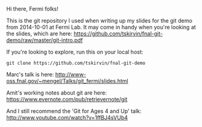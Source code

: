 Hi there, Fermi folks!  

This is the git repository I used when writing up my slides for the git
demo from 2014-10-01 at Fermi Lab.  It may come in handy when you're
looking at the slides, which are here: https://github.com/tskirvin/fnal-git-demo/raw/master/git-intro.pdf

If you're looking to explore, run this on your local host:

    git clone https://github.com/tskirvin/fnal-git-demo

Marc's talk is here: http://www-oss.fnal.gov/~mengel/Talks/git_fermi/slides.html

Amit's working notes about git are here: https://www.evernote.com/pub/retrievernote/git

And I still recommend the 'Git for Ages 4 and Up' talk: http://www.youtube.com/watch?v=1ffBJ4sVUb4

